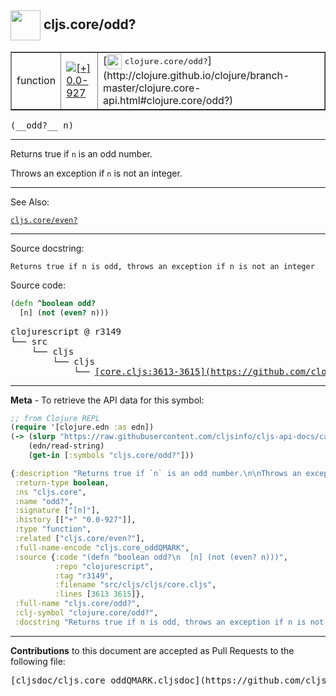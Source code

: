 ## <img width="48px" valign="middle" src="http://i.imgur.com/Hi20huC.png"> cljs.core/odd?

 <table border="1">
<tr>

<td>function</td>
<td><a href="https://github.com/cljsinfo/cljs-api-docs/tree/0.0-927"><img valign="middle" alt="[+] 0.0-927" src="https://img.shields.io/badge/+-0.0--927-lightgrey.svg"></a> </td>
<td>
[<img height="24px" valign="middle" src="http://i.imgur.com/1GjPKvB.png"> <samp>clojure.core/odd?</samp>](http://clojure.github.io/clojure/branch-master/clojure.core-api.html#clojure.core/odd?)
</td>
</tr>
</table>

 <samp>
(__odd?__ n)<br>
</samp>

---

Returns true if `n` is an odd number.

Throws an exception if `n` is not an integer.

---


See Also:

[`cljs.core/even?`](cljs.core_evenQMARK.md)<br>

---

Source docstring:

```
Returns true if n is odd, throws an exception if n is not an integer
```

Source code:

```clj
(defn ^boolean odd?
  [n] (not (even? n)))
```

 <pre>
clojurescript @ r3149
└── src
    └── cljs
        └── cljs
            └── <ins>[core.cljs:3613-3615](https://github.com/clojure/clojurescript/blob/r3149/src/cljs/cljs/core.cljs#L3613-L3615)</ins>
</pre>


---

__Meta__ - To retrieve the API data for this symbol:

```clj
;; from Clojure REPL
(require '[clojure.edn :as edn])
(-> (slurp "https://raw.githubusercontent.com/cljsinfo/cljs-api-docs/catalog/cljs-api.edn")
    (edn/read-string)
    (get-in [:symbols "cljs.core/odd?"]))
```

```clj
{:description "Returns true if `n` is an odd number.\n\nThrows an exception if `n` is not an integer.",
 :return-type boolean,
 :ns "cljs.core",
 :name "odd?",
 :signature ["[n]"],
 :history [["+" "0.0-927"]],
 :type "function",
 :related ["cljs.core/even?"],
 :full-name-encode "cljs.core_oddQMARK",
 :source {:code "(defn ^boolean odd?\n  [n] (not (even? n)))",
          :repo "clojurescript",
          :tag "r3149",
          :filename "src/cljs/cljs/core.cljs",
          :lines [3613 3615]},
 :full-name "cljs.core/odd?",
 :clj-symbol "clojure.core/odd?",
 :docstring "Returns true if n is odd, throws an exception if n is not an integer"}

```

---

__Contributions__ to this document are accepted as Pull Requests to the following file:

 <pre>
[cljsdoc/cljs.core_oddQMARK.cljsdoc](https://github.com/cljsinfo/cljs-api-docs/blob/master/cljsdoc/cljs.core_oddQMARK.cljsdoc)
</pre>

